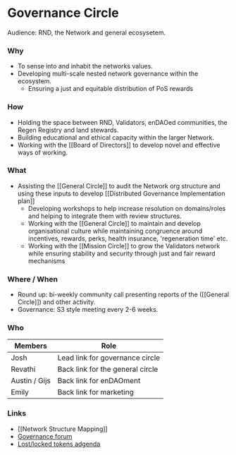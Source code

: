 # Governance Circle
Audience: RND, the Network and general ecosysetem.

### Why
- To sense into and inhabit the networks values.
- Developing multi-scale nested network governance within the ecosystem.
	- Ensuring a just and equitable distribution of PoS rewards

### How
- Holding the space between RND, Validators, enDAOed communities, the Regen Registry and land stewards.
- Building educational and ethical capacity within the larger Network.
- Working with the [[Board of Directors]] to develop novel and effective ways of working.

### What
- Assisting the [[General Circle]] to audit the Network org structure and using these inputs to develop [[Distributed Governance Implementation plan]]
	- Developing workshops to help increase resolution on domains/roles and helping to integrate them with review structures.
	- Working with the [[General Circle]] to maintain and develop organisational culture while maintaining congruence around incentives, rewards, perks, health insurance, 'regeneration time' etc. 
	- Working with the [[Mission Circle]] to grow the Validators network while ensuring stability and security through just and fair reward mechanisms

### Where / When
- Round up: bi-weekly community call presenting reports of the ([[General Circle]]) and other activity.
- Governance: S3 style meeting every 2-6 weeks.


### Who
| Members | Role |
|---|---|
| Josh | Lead link for governance circle |
| Revathi | Back link for the general circle |
| Austin / Gijs | Back link for enDAOment |
| Emily | Back link for marketing |


### Links
- [[Network Structure Mapping]]
- [Governance forum](https://forum.regen.network/c/governance-proposal/10)
- [Lost/locked tokens adgenda](https://forum.regen.network/t/in-need-of-communities-assistance-tokens-lost-in-wallet-conversion/212/7)